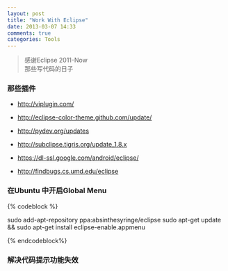 ```yaml
---
layout: post
title: "Work With Eclipse"
date: 2013-03-07 14:33
comments: true
categories: Tools
---
```


> 感谢Eclipse 2011-Now  
> 那些写代码的日子  

### 那些插件

* http://viplugin.com/

* http://eclipse-color-theme.github.com/update/

* http://pydev.org/updates

* http://subclipse.tigris.org/update_1.8.x

* https://dl-ssl.google.com/android/eclipse/
* http://findbugs.cs.umd.edu/eclipse

### 在Ubuntu 中开启Global Menu
{% codeblock %}

sudo add-apt-repository ppa:absinthesyringe/eclipse
sudo apt-get update && sudo apt-get install eclipse-enable.appmenu

{% endcodeblock%}

  
### 解决代码提示功能失效
